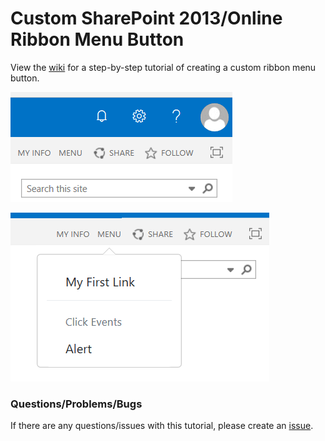 # Custom SharePoint 2013/Online Ribbon Menu Button

View the [wiki](https://github.com/gunjandatta/sp-ribbonMenu/wiki) for a step-by-step tutorial of creating a custom ribbon menu button.

![ribbon button](https://github.com/gunjandatta/sp-ribbonMenu/blob/master/images/ribbonButton.png)

![menu](https://github.com/gunjandatta/sp-ribbonMenu/blob/master/images/menu.png)

### Questions/Problems/Bugs

If there are any questions/issues with this tutorial, please create an [issue](https://github.com/gunjandatta/sp-ribbonMenu/issues).
